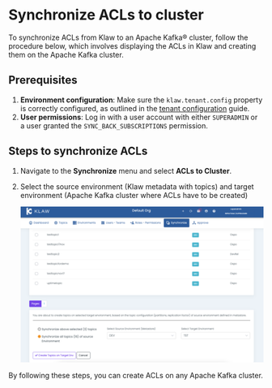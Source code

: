 # Synchronize ACLs to cluster

To synchronize ACLs from Klaw to an Apache Kafka® cluster, follow the
procedure below, which involves displaying the ACLs in Klaw and creating
them on the Apache Kafka cluster.

## Prerequisites

1. **Environment configuration**: Make sure the `klaw.tenant.config` property is correctly configured, as outlined in
   the [tenant configuration](tenant-config.md) guide.
2. **User permissions**: Log in with a user account with either `SUPERADMIN` or a user granted
   the `SYNC_BACK_SUBSCRIPTIONS` permission.

## Steps to synchronize ACLs

1. Navigate to the **Synchronize** menu and select **ACLs to Cluster**.
2. Select the source environment (Klaw metadata with topics) and target
   environment (Apache Kafka cluster where ACLs have to be created)

   ![image](../../../static/images/sync/SyncTopicsToCluster.png)

By following these steps, you can create ACLs on any Apache Kafka
cluster.
